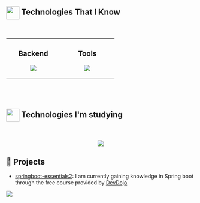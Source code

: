 
## <img align="center" src="https://media2.giphy.com/media/QssGEmpkyEOhBCb7e1/giphy.gif?cid=ecf05e47a0n3gi1bfqntqmob8g9aid1oyj2wr3ds3mg700bl&rid=giphy.gif" width ="35"/> Technologies That I Know
<br>
<table align="center"><tr><td valign="top" width="33%">
  
### <div align="center"> Backend </div>

<p align="center">
<img src="https://skillicons.dev/icons?i=java,c,mysql&theme=light&perline=3" />
</p>

</td><td valign="top" width="33%">

### <div align="center"> Tools </div>

<p align="center">
<img src="https://skillicons.dev/icons?i=eclipse,github,git,vscode&perline=3" />
</p>

</td></tr></table>
<br/><br/>

## <img align="center" src="https://media2.giphy.com/media/QssGEmpkyEOhBCb7e1/giphy.gif?cid=ecf05e47a0n3gi1bfqntqmob8g9aid1oyj2wr3ds3mg700bl&rid=giphy.gif" width ="35"/> Technologies I'm studying
<br>
<p align="center">
<img src="https://skillicons.dev/icons?i=spring,postgresql,aws&theme=dark&perline=3" />
</p>

  ## 🔖 Projects
  
- [springboot-essentials2](https://github.com/KhalilFalanah/springboot-essentials2): I am currently gaining knowledge in Spring boot through the free course provided by [DevDojo](https://github.com/devdojobr) 
 
<div> 
  <a href="https://www.linkedin.com/in/khalil-belmonte-falanah-20a40a228/">
  <img src="https://img.shields.io/badge/-LinkedIn-%230077B5?style=for-the-badge&logo=linkedin&logoColor=white" target="_blank">
</div>

